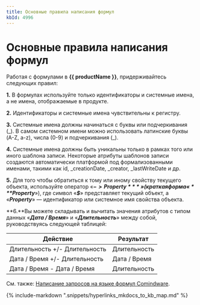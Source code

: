 ```yaml
---
title: Основные правила написания формул
kbId: 4996
---
```


# Основные правила написания формул

Работая с формулами в **{{ productName }}**, придерживайтесь следующих правил:

**1.** В формулах используйте только идентификаторы и системные имена, а не имена, отображаемые в продукте.

**2.** Идентификаторы и системные имена чувствительны к регистру.

**3.** Системные имена должны начинаться с буквы или подчеркивания (\_). В самом системном имени можно использовать латинские буквы (A-Z, a-z), числа (0-9) и подчеркивания (\_).

**4.** Системные имена должны быть уникальны только в рамках того или иного шаблона записи. Некоторые атрибуты шаблонов записи создаются автоматически платформой под формализованными именами, такими как id, \_creationDate, \_creator, \_lastWriteDate и др.

**5.** Для того чтобы обратиться к тому или иному свойству текущего объекта, используйте оператор «***$->Property***» (краткая форма «***$Property***»), где символ «***$***» представляет текущий объект, а «***Property***» — идентификатор или системное имя свойства объекта.

**6.**Вы можете складывать и вычитать значения атрибутов с типом данных «***Дата / Время***» и «***Длительность***» между собой, руководствуясь следующей таблицей:

| Действие | Результат |
| --- | --- |
| Длительность +/- Длительность | Длительность |
| Дата / Время +/- Длительность | Дата / Время |
| Дата / Время - Дата / Время | Длительность |

См. также: [Написание запросов на языке формул Comindware](https://kb.comindware.ru/article.php?id=4997).

{% include-markdown ".snippets/hyperlinks_mkdocs_to_kb_map.md" %}
